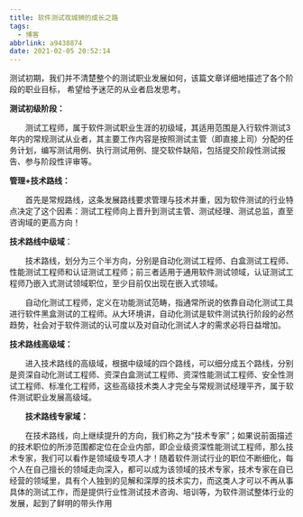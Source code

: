 ```yaml
---
title: 软件测试攻城狮的成长之路
tags:
  - 博客
abbrlink: a9438874
date: 2021-02-05 20:52:14
---
```


 <!-- more --> 

测试初期，我们并不清楚整个的测试职业发展如何，该篇文章详细地描述了各个阶段的职业目标， 希望给予迷茫的从业者启发思考。

**测试初级阶段：**

　　测试工程师，属于软件测试职业生涯的初级域，其适用范围是入行软件测试3年内的常规测试从业者，其主要工作内容是按照测试主管（即直接上司）分配的任务计划，编写测试用例、执行测试用例、提交软件缺陷，包括提交阶段性测试报告、参与阶段性评审等。

 

**管理+技术路线：**

　　首先是常规路线，这条发展路线要求管理与技术并重，因为软件测试的行业特点决定了这个因素：测试工程师向上晋升到测试主管、测试经理、测试总监，直至咨询域的更高方向！

**技术路线中级域**：

　　技术路线，划分为三个半方向，分别是自动化测试工程师、白盒测试工程师、性能测试工程师和认证测试工程师；前三者适用于通用软件测试领域，认证测试工程师乃嵌入式测试领域职位，至少目前仅出现在嵌入式领域。

　　自动化测试工程师，定义在功能测试范畴，指通常所说的依靠自动化测试工具进行软件黑盒测试的工程师。从大环境讲，自动化测试是软件测试执行阶段的必然趋势，社会对于软件测试的认可度以及对自动化测试人才的需求必将日益增加。

**技术路线高级域：**

　　进入技术路线的高级域，根据中级域的四个路线，可以细分成五个路线，分别是资深自动化测试工程师、资深白盒测试工程师、资深性能测试工程师、安全性测试工程师、标准化工程师，这些高级技术类人才完全与常规测试经理平齐，属于软件测试职业发展高级域。

　　**技术路线专家域：**

　　在技术路线，向上继续提升的方向，我们称之为“技术专家”；如果说前面描述的技术职位的所涉范围都定位在企业内部，即企业级资深性能测试工程师，那么技术专家，我们可以看作是领域级专项人才！随着软件测试行业的职位不断细化，每个人在自己擅长的领域走向深入，都可以成为该领域的技术专家，技术专家在自已经营的领域里，具有个人独到的见解和深厚的技术实力，而这类人才可以不再从事具体的测试工作，而是提供行业性测试技术咨询、培训等，为软件测试整体行业的发展，起到了鲜明的带头作用

